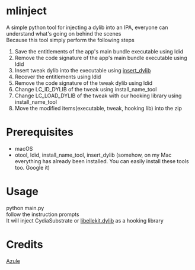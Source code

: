 # mlinject
A simple python tool for injecting a dylib into an IPA, everyone can understand what's going on behind the scenes<br>
Because this tool simply perform the following steps<br>
1. Save the entitlements of the app's main bundle executable using ldid 
2. Remove the code signature of the app's main bundle executable using ldid
3. Insert tweak dylib into the executable using [insert_dylib](https://github.com/tyilo/insert_dylib)
4. Recover the entitlements using ldid
5. Remove the code signature of the tweak dylib using ldid
6. Change LC_ID_DYLIB of the tweak using install_name_tool
7. Change LC_LOAD_DYLIB of the tweak with our hooking library using install_name_tool
8. Move the modified items(executable, tweak, hooking lib) into the zip

# Prerequisites
* macOS
* otool, ldid, install_name_tool, insert_dylib (somehow, on my Mac everything has already been installed. You can easily install these tools too. Google it)

# Usage
python main.py<br>
follow the instruction prompts<br>
It will inject CydiaSubstrate or [libellekit.dylib](https://github.com/evelyneee/ellekit) as a hooking library

# Credits
[Azule](https://github.com/Al4ise/Azule)

